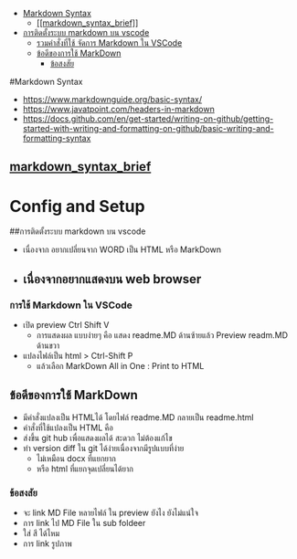 
<!-- @import "[TOC]" {cmd="toc" depthFrom=1 depthTo=6 orderedList=false} -->

<!-- code_chunk_output -->

- [Markdown Syntax](#markdown-syntax)
  - [[[markdown_syntax_brief]]](#markdown_syntax_brief)
- [การติดตั้งระบบ markdown บน vscode](#การติดตั้งระบบ-markdown-บน-vscode)
    - [รวมคำสั่งที่ใช้ จัดการ Markdown ใน VSCode](#รวมคําสั่งที่ใช้-จัดการ-markdown-ใน-vscode)
  - [ข้อดีของการใช้ MarkDown](#ข้อดีของการใช้-markdown)
    - [ข้อสงสัย](#ข้อสงสัย)

<!-- /code_chunk_output -->
#Markdown Syntax 
 - https://www.markdownguide.org/basic-syntax/
 - https://www.javatpoint.com/headers-in-markdown
 - https://docs.github.com/en/get-started/writing-on-github/getting-started-with-writing-and-formatting-on-github/basic-writing-and-formatting-syntax

## [markdown_syntax_brief](markdown_syntax_brief.md)
 
# Config and Setup 
##การติดตั้งระบบ markdown บน vscode
- เนื่องจาก อยากเปลี่ยนจาก WORD เป็น HTML หรือ MarkDown
- เนื่องจากอยากแสดงบน web browser 
  - 
### การใช้ Markdown ใน VSCode 
- เปิด preview Ctrl Shift V
  - การแสดงผล แบบง่ายๆ คือ แสดง readme.MD ด้านซ้ายแล้ว Preview readm.MD ด้านขวา 
- แปลงไฟล์เป็น html > Ctrl-Shift P 
  - แล้วเลือก MarkDown All in One : Print to HTML 

## ข้อดีของการใช้ MarkDown
  - มีคำสั่งแปลงเป็น HTMLได้ โดยไฟล์  readme.MD กลายเป็น readme.html 
  - คำสั่งที่ใช้แปลงเป็น HTML คือ  
- ส่งขึ้น git hub เพื่อแสดงผลได้ สะดวก ไม่ต้องแก้ไข
- ทำ version diff ใน git ได้ง่ายเนื่องจากมีรูปแบบที่ง่าย 
  - ไม่เหมือน docx ที่แยกยาก  
  - หรือ html ที่แยกจุดเปลี่ยนได้ยาก

### ข้อสงสัย
- จะ link MD File หลายไฟล์ ใน preview ยังไง ยังไม่แน่ใจ 
- การ link ไป MD File ใน sub foldeer
- ใส่ สี ได้ไหม 
- การ link รูปภาพ




